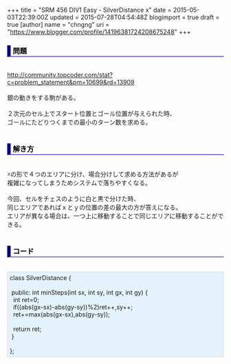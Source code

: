 +++
title = "SRM 456 DIV1 Easy - SilverDistance x"
date = 2015-05-03T22:39:00Z
updated = 2015-07-28T04:54:48Z
blogimport = true
draft = true
[author]
	name = "chngng"
	uri = "https://www.blogger.com/profile/14196381724208675248"
+++

<div dir="ltr" style="text-align: left;" trbidi="on"><h3 style="border-bottom: 2px solid slateblue; border-left: 8px solid navy; color: black; padding: 0px 0px 1px 5px;">問題 </h3><br /><a href="http://community.topcoder.com/stat?c=problem_statement&amp;pm=10699&amp;rd=13909" target="_blank">http://community.topcoder.com/stat?c=problem_statement&amp;pm=10699&amp;rd=13909</a><br /><br />銀の動きをする駒がある。<br /><br />２次元のセル上でスタート位置とゴール位置が与えられた時、<br />ゴールにたどりつくまでの最小のターン数を求める。<br /><br /><h3 style="border-bottom: 2px solid slateblue; border-left: 8px solid navy; color: black; padding: 0px 0px 1px 5px;">解き方 </h3><br />☓の形で４つのエリアに分け、場合分けして求める方法があるが<br />複雑になってしまうためシステムで落ちやすくなる。<br /><br />今回、セルをチェスのように白と黒で分けた時、<br />同じエリアであればｘとｙの位置の差の最大の方が答えになる。<br />エリアが異なる場合は、一つ上に移動することで同じエリアに移動することができる。<br /><br /><h3 style="border-bottom: 2px solid slateblue; border-left: 8px solid navy; color: black; padding: 0px 0px 1px 5px;">コード </h3><br /><div style="background-color: #e3f2fb; border: 1px dotted #CCCCCC; padding: 5px;">class SilverDistance {<br /><br /><span class="Apple-tab-span" style="white-space: pre;"> </span>public: int minSteps(int sx, int sy, int gx, int gy) {<br /><span class="Apple-tab-span" style="white-space: pre;">  </span>int ret=0;<br /><span class="Apple-tab-span" style="white-space: pre;">  </span>if((abs(gx-sx)-abs(gy-sy))%2)ret++,sy++;<br /><span class="Apple-tab-span" style="white-space: pre;">  </span>ret+=max(abs(gx-sx),abs(gy-sy));<br /><br /><span class="Apple-tab-span" style="white-space: pre;">  </span>return ret;<br /><span class="Apple-tab-span" style="white-space: pre;"> </span>}<br /><br />};</div></div>
